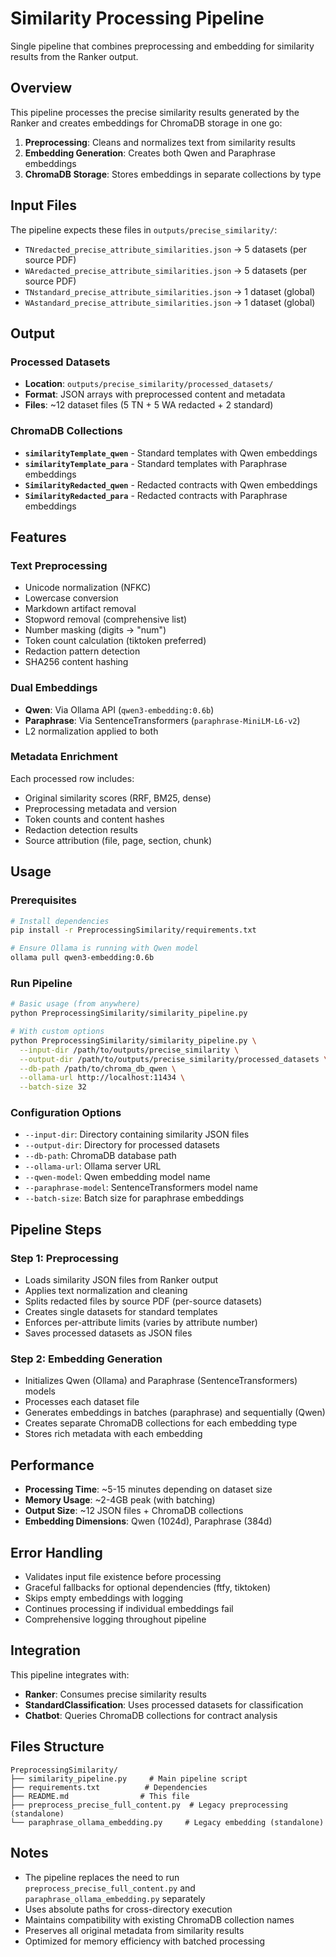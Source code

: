# Similarity Processing Pipeline

Single pipeline that combines preprocessing and embedding for similarity results from the Ranker output.

## Overview

This pipeline processes the precise similarity results generated by the Ranker and creates embeddings for ChromaDB storage in one go:

1. **Preprocessing**: Cleans and normalizes text from similarity results
2. **Embedding Generation**: Creates both Qwen and Paraphrase embeddings
3. **ChromaDB Storage**: Stores embeddings in separate collections by type

## Input Files

The pipeline expects these files in `outputs/precise_similarity/`:
- `TNredacted_precise_attribute_similarities.json` → 5 datasets (per source PDF)
- `WAredacted_precise_attribute_similarities.json` → 5 datasets (per source PDF)  
- `TNstandard_precise_attribute_similarities.json` → 1 dataset (global)
- `WAstandard_precise_attribute_similarities.json` → 1 dataset (global)

## Output

### Processed Datasets
- **Location**: `outputs/precise_similarity/processed_datasets/`
- **Format**: JSON arrays with preprocessed content and metadata
- **Files**: ~12 dataset files (5 TN + 5 WA redacted + 2 standard)

### ChromaDB Collections
- **`similarityTemplate_qwen`** - Standard templates with Qwen embeddings
- **`similarityTemplate_para`** - Standard templates with Paraphrase embeddings  
- **`SimilarityRedacted_qwen`** - Redacted contracts with Qwen embeddings
- **`SimilarityRedacted_para`** - Redacted contracts with Paraphrase embeddings

## Features

### Text Preprocessing
- Unicode normalization (NFKC)
- Lowercase conversion
- Markdown artifact removal
- Stopword removal (comprehensive list)
- Number masking (digits → "num")
- Token count calculation (tiktoken preferred)
- Redaction pattern detection
- SHA256 content hashing

### Dual Embeddings
- **Qwen**: Via Ollama API (`qwen3-embedding:0.6b`)
- **Paraphrase**: Via SentenceTransformers (`paraphrase-MiniLM-L6-v2`)
- L2 normalization applied to both

### Metadata Enrichment
Each processed row includes:
- Original similarity scores (RRF, BM25, dense)
- Preprocessing metadata and version
- Token counts and content hashes
- Redaction detection results
- Source attribution (file, page, section, chunk)

## Usage

### Prerequisites
```bash
# Install dependencies
pip install -r PreprocessingSimilarity/requirements.txt

# Ensure Ollama is running with Qwen model
ollama pull qwen3-embedding:0.6b
```

### Run Pipeline
```bash
# Basic usage (from anywhere)
python PreprocessingSimilarity/similarity_pipeline.py

# With custom options
python PreprocessingSimilarity/similarity_pipeline.py \
  --input-dir /path/to/outputs/precise_similarity \
  --output-dir /path/to/outputs/precise_similarity/processed_datasets \
  --db-path /path/to/chroma_db_qwen \
  --ollama-url http://localhost:11434 \
  --batch-size 32
```

### Configuration Options
- `--input-dir`: Directory containing similarity JSON files
- `--output-dir`: Directory for processed datasets  
- `--db-path`: ChromaDB database path
- `--ollama-url`: Ollama server URL
- `--qwen-model`: Qwen embedding model name
- `--paraphrase-model`: SentenceTransformers model name
- `--batch-size`: Batch size for paraphrase embeddings

## Pipeline Steps

### Step 1: Preprocessing
- Loads similarity JSON files from Ranker output
- Applies text normalization and cleaning
- Splits redacted files by source PDF (per-source datasets)
- Creates single datasets for standard templates
- Enforces per-attribute limits (varies by attribute number)
- Saves processed datasets as JSON files

### Step 2: Embedding Generation
- Initializes Qwen (Ollama) and Paraphrase (SentenceTransformers) models
- Processes each dataset file
- Generates embeddings in batches (paraphrase) and sequentially (Qwen)
- Creates separate ChromaDB collections for each embedding type
- Stores rich metadata with each embedding

## Performance

- **Processing Time**: ~5-15 minutes depending on dataset size
- **Memory Usage**: ~2-4GB peak (with batching)
- **Output Size**: ~12 JSON files + ChromaDB collections
- **Embedding Dimensions**: Qwen (1024d), Paraphrase (384d)

## Error Handling

- Validates input file existence before processing
- Graceful fallbacks for optional dependencies (ftfy, tiktoken)
- Skips empty embeddings with logging
- Continues processing if individual embeddings fail
- Comprehensive logging throughout pipeline

## Integration

This pipeline integrates with:
- **Ranker**: Consumes precise similarity results
- **StandardClassification**: Uses processed datasets for classification
- **Chatbot**: Queries ChromaDB collections for contract analysis

## Files Structure

```
PreprocessingSimilarity/
├── similarity_pipeline.py     # Main pipeline script
├── requirements.txt          # Dependencies
├── README.md                # This file
├── preprocess_precise_full_content.py  # Legacy preprocessing (standalone)
└── paraphrase_ollama_embedding.py     # Legacy embedding (standalone)
```

## Notes

- The pipeline replaces the need to run `preprocess_precise_full_content.py` and `paraphrase_ollama_embedding.py` separately
- Uses absolute paths for cross-directory execution
- Maintains compatibility with existing ChromaDB collection names
- Preserves all original metadata from similarity results
- Optimized for memory efficiency with batched processing
